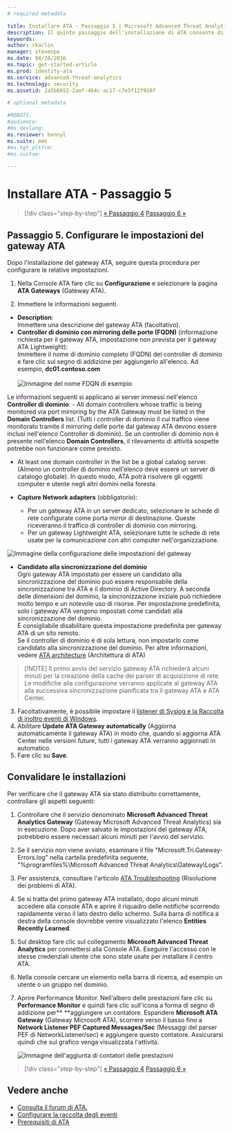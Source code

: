 ```yaml
---
# required metadata

title: Installare ATA - Passaggio 5 | Microsoft Advanced Threat Analytics
description: Il quinto passaggio dell'installazione di ATA consente di configurare le impostazioni per il gateway ATA.
keywords:
author: rkarlin
manager: stevenpo
ms.date: 04/28/2016
ms.topic: get-started-article
ms.prod: identity-ata
ms.service: advanced-threat-analytics
ms.technology: security
ms.assetid: 2a5b6652-2aef-464c-ac17-c7e5f12f920f

# optional metadata

#ROBOTS:
#audience:
#ms.devlang:
ms.reviewer: bennyl
ms.suite: ems
#ms.tgt_pltfrm:
#ms.custom:

---
```


# Installare ATA - Passaggio 5

>[!div class="step-by-step"] [« Passaggio 4](install-ata-step4.md)
[Passaggio 6 »](install-ata-step6.md)


## Passaggio 5. Configurare le impostazioni del gateway ATA
Dopo l'installazione del gateway ATA, seguire questa procedura per configurare le relative impostazioni.

1.  Nella Console ATA fare clic su **Configurazione** e selezionare la pagina **ATA Gateways** (Gateway ATA).

2.  Immettere le informazioni seguenti.

  - **Description**: <br>Immettere una descrizione del gateway ATA (facoltativo).
  - **Controller di dominio con mirroring delle porte (FQDN)** (informazione richiesta per il gateway ATA, impostazione non prevista per il gateway ATA Lightweight): <br>Immettere il nome di dominio completo (FQDN) del controller di dominio e fare clic sul segno di addizione per aggiungerlo all'elenco. Ad esempio, **dc01.contoso.com**<br /><br />![Immagine del nome FDQN di esempio](media/ATAGWDomainController.png)

Le informazioni seguenti si applicano ai server immessi nell'elenco **Controller di dominio**: -   All domain controllers whose traffic is being monitored via port mirroring by the ATA Gateway must be listed in the **Domain Controllers** list. (Tutti i controller di dominio il cui traffico viene monitorato tramite il mirroring delle porte dal gateway ATA devono essere inclusi nell'elenco Controller di dominio). Se un controller di dominio non è presente nell'elenco **Domain Controllers**, il rilevamento di attività sospette potrebbe non funzionare come previsto.
-   At least one domain controller in the list be a global catalog server. (Almeno un controller di dominio nell'elenco deve essere un server di catalogo globale). In questo modo, ATA potrà risolvere gli oggetti computer e utente negli altri domini nella foresta.

 - **Capture Network adapters** (obbligatorio):<br>
     - Per un gateway ATA in un server dedicato, selezionare le schede di rete configurate come porta mirror di destinazione. Queste riceveranno il traffico di controller di dominio con mirroring.
     - Per un gateway Lightweight ATA, selezionare tutte le schede di rete usate per la comunicazione con altri computer nell'organizzazione.

![Immagine della configurazione delle impostazioni del gateway](media/ATA-Config-GW-Settings.jpg)

 - **Candidato alla sincronizzazione del dominio**<br>
Ogni gateway ATA impostato per essere un candidato alla sincronizzazione del dominio può essere responsabile della sincronizzazione tra ATA e il dominio di Active Directory. A seconda delle dimensioni del dominio, la sincronizzazione iniziale può richiedere molto tempo e un notevole uso di risorse. Per impostazione predefinita, solo i gateway ATA vengono impostati come candidati alla sincronizzazione del dominio. <br>È consigliabile disabilitare questa impostazione predefinita per gateway ATA di un sito remoto.<br>Se il controller di dominio è di sola lettura, non impostarlo come candidato alla sincronizzazione del dominio. Per altre informazioni, vedere [ATA architecture](/advanced-threat-analytics/plan-design/ata-architecture#ata-lightweight-gateway-features) (Architettura di ATA)

> [!NOTE] Il primo avvio del servizio gateway ATA richiederà alcuni minuti per la creazione della cache dei parser di acquisizione di rete.<br>
Le modifiche alla configurazione verranno applicate al gateway ATA alla successiva sincronizzazione pianificata tra il gateway ATA e ATA Center.



    

3. Facoltativamente, è possibile impostare il [listener di Syslog e la Raccolta di inoltro eventi di Windows](configure-event-collection.md). 
4. Abilitare **Update ATA Gateway automatically** (Aggiorna automaticamente il gateway ATA) in modo che, quando si aggiorna ATA Center nelle versioni future, tutti i gateway ATA verranno aggiornati in automatico.
3.  Fare clic su **Save**.


## Convalidare le installazioni
Per verificare che il gateway ATA sia stato distribuito correttamente, controllare gli aspetti seguenti:

1.  Controllare che il servizio denominato **Microsoft Advanced Threat Analytics Gateway** (Gateway Microsoft Advanced Threat Analytics) sia in esecuzione. Dopo aver salvato le impostazioni del gateway ATA, potrebbero essere necessari alcuni minuti per l'avvio del servizio.

2.  Se il servizio non viene avviato, esaminare il file "Microsoft.Tri.Gateway-Errors.log" nella cartella predefinita seguente, "%programfiles%\Microsoft Advanced Threat Analytics\Gateway\Logs".

3.  Per assistenza, consultare l'articolo [ATA Troubleshooting](/advanced-threat-analytics/troubleshoot/troubleshooting-ata-known-errors) (Risoluzione dei problemi di ATA).

4.  Se si tratta del primo gateway ATA installato, dopo alcuni minuti accedere alla console ATA e aprire il riquadro delle notifiche scorrendo rapidamente verso il lato destro dello schermo. Sulla barra di notifica a destra della console dovrebbe venire visualizzato l'elenco **Entities Recently Learned**.

5.  Sul desktop fare clic sul collegamento **Microsoft Advanced Threat Analytics** per connettersi alla Console ATA. Eseguire l'accesso con le stesse credenziali utente che sono state usate per installare il centro ATA.
6.  Nella console cercare un elemento nella barra di ricerca, ad esempio un utente o un gruppo nel dominio.
7.  Aprire Performance Monitor. Nell'albero delle prestazioni fare clic su **Performance Monitor** e quindi fare clic sull'icona a forma di segno di addizione per** **aggiungere un contatore. Espandere **Microsoft ATA Gateway** (Gateway Microsoft ATA), scorrere verso il basso fino a **Network Listener PEF Captured Messages/Sec** (Messaggi del parser PEF di NetworkListener/sec) e aggiungere questo contatore. Assicurarsi quindi che sul grafico venga visualizzata l'attività.

    ![Immagine dell'aggiunta di contatori delle prestazioni](media/ATA-performance-monitoring-add-counters.png)


>[!div class="step-by-step"] [« Passaggio 4](install-ata-step4.md)
[Passaggio 6 »](install-ata-step6.md)

## Vedere anche

- [Consulta il forum di ATA.](https://social.technet.microsoft.com/Forums/security/en-US/home?forum=mata)
- [Configurare la raccolta degli eventi](configure-event-collection.md)
- [Prerequisiti di ATA](/advanced-threat-analytics/plan-design/ata-prerequisites)



<!--HONumber=May16_HO3-->


